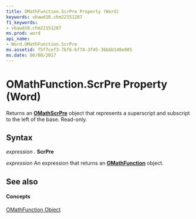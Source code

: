 ```yaml
---
title: OMathFunction.ScrPre Property (Word)
keywords: vbawd10.chm22151287
f1_keywords:
- vbawd10.chm22151287
ms.prod: word
api_name:
- Word.OMathFunction.ScrPre
ms.assetid: f5f7cef3-7bf6-bf74-3f45-36bbb148e085
ms.date: 06/08/2017
---
```



# OMathFunction.ScrPre Property (Word)

Returns an  **[OMathScrPre](Word.OMathScrPre.md)** object that represents a superscript and subscript to the left of the base. Read-only.


## Syntax

 _expression_ . **ScrPre**

 _expression_ An expression that returns an **[OMathFunction](Word.OMathFunction.md)** object.


## See also


#### Concepts


[OMathFunction Object](Word.OMathFunction.md)

